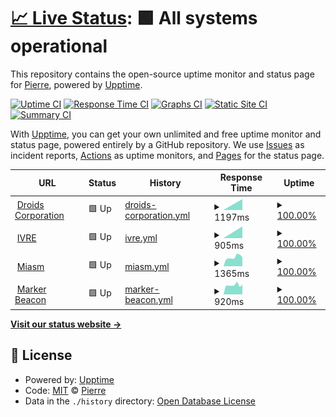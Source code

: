 # [📈 Live Status](https://p-l-.github.io/status): <!--live status--> **🟩 All systems operational**

This repository contains the open-source uptime monitor and status page for [Pierre](https://p-l-.github.io/status), powered by [Upptime](https://github.com/upptime/upptime).

[![Uptime CI](https://github.com/p-l-/status/workflows/Uptime%20CI/badge.svg)](https://github.com/p-l-/status/actions?query=workflow%3A%22Uptime+CI%22)
[![Response Time CI](https://github.com/p-l-/status/workflows/Response%20Time%20CI/badge.svg)](https://github.com/p-l-/status/actions?query=workflow%3A%22Response+Time+CI%22)
[![Graphs CI](https://github.com/p-l-/status/workflows/Graphs%20CI/badge.svg)](https://github.com/p-l-/status/actions?query=workflow%3A%22Graphs+CI%22)
[![Static Site CI](https://github.com/p-l-/status/workflows/Static%20Site%20CI/badge.svg)](https://github.com/p-l-/status/actions?query=workflow%3A%22Static+Site+CI%22)
[![Summary CI](https://github.com/p-l-/status/workflows/Summary%20CI/badge.svg)](https://github.com/p-l-/status/actions?query=workflow%3A%22Summary+CI%22)

With [Upptime](https://upptime.js.org), you can get your own unlimited and free uptime monitor and status page, powered entirely by a GitHub repository. We use [Issues](https://github.com/p-l-/status/issues) as incident reports, [Actions](https://github.com/p-l-/status/actions) as uptime monitors, and [Pages](https://p-l-.github.io/status) for the status page.

<!--start: status pages-->
<!-- This summary is generated by Upptime (https://github.com/upptime/upptime) -->
<!-- Do not edit this manually, your changes will be overwritten -->
<!-- prettier-ignore -->
| URL | Status | History | Response Time | Uptime |
| --- | ------ | ------- | ------------- | ------ |
| <img alt="" src="https://icons.duckduckgo.com/ip3/www.droids-corp.org.ico" height="13"> [Droids Corporation](https://www.droids-corp.org/) | 🟩 Up | [droids-corporation.yml](https://github.com/p-l-/status/commits/HEAD/history/droids-corporation.yml) | <details><summary><img alt="Response time graph" src="./graphs/droids-corporation/response-time-week.png" height="20"> 1197ms</summary><br><a href="https://p-l-.github.io/status/history/droids-corporation"><img alt="Response time 1197" src="https://img.shields.io/endpoint?url=https%3A%2F%2Fraw.githubusercontent.com%2Fp-l-%2Fstatus%2FHEAD%2Fapi%2Fdroids-corporation%2Fresponse-time.json"></a><br><a href="https://p-l-.github.io/status/history/droids-corporation"><img alt="24-hour response time 1197" src="https://img.shields.io/endpoint?url=https%3A%2F%2Fraw.githubusercontent.com%2Fp-l-%2Fstatus%2FHEAD%2Fapi%2Fdroids-corporation%2Fresponse-time-day.json"></a><br><a href="https://p-l-.github.io/status/history/droids-corporation"><img alt="7-day response time 1197" src="https://img.shields.io/endpoint?url=https%3A%2F%2Fraw.githubusercontent.com%2Fp-l-%2Fstatus%2FHEAD%2Fapi%2Fdroids-corporation%2Fresponse-time-week.json"></a><br><a href="https://p-l-.github.io/status/history/droids-corporation"><img alt="30-day response time 1197" src="https://img.shields.io/endpoint?url=https%3A%2F%2Fraw.githubusercontent.com%2Fp-l-%2Fstatus%2FHEAD%2Fapi%2Fdroids-corporation%2Fresponse-time-month.json"></a><br><a href="https://p-l-.github.io/status/history/droids-corporation"><img alt="1-year response time 1197" src="https://img.shields.io/endpoint?url=https%3A%2F%2Fraw.githubusercontent.com%2Fp-l-%2Fstatus%2FHEAD%2Fapi%2Fdroids-corporation%2Fresponse-time-year.json"></a></details> | <details><summary><a href="https://p-l-.github.io/status/history/droids-corporation">100.00%</a></summary><a href="https://p-l-.github.io/status/history/droids-corporation"><img alt="All-time uptime 100.00%" src="https://img.shields.io/endpoint?url=https%3A%2F%2Fraw.githubusercontent.com%2Fp-l-%2Fstatus%2FHEAD%2Fapi%2Fdroids-corporation%2Fuptime.json"></a><br><a href="https://p-l-.github.io/status/history/droids-corporation"><img alt="24-hour uptime 100.00%" src="https://img.shields.io/endpoint?url=https%3A%2F%2Fraw.githubusercontent.com%2Fp-l-%2Fstatus%2FHEAD%2Fapi%2Fdroids-corporation%2Fuptime-day.json"></a><br><a href="https://p-l-.github.io/status/history/droids-corporation"><img alt="7-day uptime 100.00%" src="https://img.shields.io/endpoint?url=https%3A%2F%2Fraw.githubusercontent.com%2Fp-l-%2Fstatus%2FHEAD%2Fapi%2Fdroids-corporation%2Fuptime-week.json"></a><br><a href="https://p-l-.github.io/status/history/droids-corporation"><img alt="30-day uptime 100.00%" src="https://img.shields.io/endpoint?url=https%3A%2F%2Fraw.githubusercontent.com%2Fp-l-%2Fstatus%2FHEAD%2Fapi%2Fdroids-corporation%2Fuptime-month.json"></a><br><a href="https://p-l-.github.io/status/history/droids-corporation"><img alt="1-year uptime 100.00%" src="https://img.shields.io/endpoint?url=https%3A%2F%2Fraw.githubusercontent.com%2Fp-l-%2Fstatus%2FHEAD%2Fapi%2Fdroids-corporation%2Fuptime-year.json"></a></details>
| <img alt="" src="https://icons.duckduckgo.com/ip3/ivre.rocks.ico" height="13"> [IVRE](https://ivre.rocks/) | 🟩 Up | [ivre.yml](https://github.com/p-l-/status/commits/HEAD/history/ivre.yml) | <details><summary><img alt="Response time graph" src="./graphs/ivre/response-time-week.png" height="20"> 905ms</summary><br><a href="https://p-l-.github.io/status/history/ivre"><img alt="Response time 905" src="https://img.shields.io/endpoint?url=https%3A%2F%2Fraw.githubusercontent.com%2Fp-l-%2Fstatus%2FHEAD%2Fapi%2Fivre%2Fresponse-time.json"></a><br><a href="https://p-l-.github.io/status/history/ivre"><img alt="24-hour response time 905" src="https://img.shields.io/endpoint?url=https%3A%2F%2Fraw.githubusercontent.com%2Fp-l-%2Fstatus%2FHEAD%2Fapi%2Fivre%2Fresponse-time-day.json"></a><br><a href="https://p-l-.github.io/status/history/ivre"><img alt="7-day response time 905" src="https://img.shields.io/endpoint?url=https%3A%2F%2Fraw.githubusercontent.com%2Fp-l-%2Fstatus%2FHEAD%2Fapi%2Fivre%2Fresponse-time-week.json"></a><br><a href="https://p-l-.github.io/status/history/ivre"><img alt="30-day response time 905" src="https://img.shields.io/endpoint?url=https%3A%2F%2Fraw.githubusercontent.com%2Fp-l-%2Fstatus%2FHEAD%2Fapi%2Fivre%2Fresponse-time-month.json"></a><br><a href="https://p-l-.github.io/status/history/ivre"><img alt="1-year response time 905" src="https://img.shields.io/endpoint?url=https%3A%2F%2Fraw.githubusercontent.com%2Fp-l-%2Fstatus%2FHEAD%2Fapi%2Fivre%2Fresponse-time-year.json"></a></details> | <details><summary><a href="https://p-l-.github.io/status/history/ivre">100.00%</a></summary><a href="https://p-l-.github.io/status/history/ivre"><img alt="All-time uptime 100.00%" src="https://img.shields.io/endpoint?url=https%3A%2F%2Fraw.githubusercontent.com%2Fp-l-%2Fstatus%2FHEAD%2Fapi%2Fivre%2Fuptime.json"></a><br><a href="https://p-l-.github.io/status/history/ivre"><img alt="24-hour uptime 100.00%" src="https://img.shields.io/endpoint?url=https%3A%2F%2Fraw.githubusercontent.com%2Fp-l-%2Fstatus%2FHEAD%2Fapi%2Fivre%2Fuptime-day.json"></a><br><a href="https://p-l-.github.io/status/history/ivre"><img alt="7-day uptime 100.00%" src="https://img.shields.io/endpoint?url=https%3A%2F%2Fraw.githubusercontent.com%2Fp-l-%2Fstatus%2FHEAD%2Fapi%2Fivre%2Fuptime-week.json"></a><br><a href="https://p-l-.github.io/status/history/ivre"><img alt="30-day uptime 100.00%" src="https://img.shields.io/endpoint?url=https%3A%2F%2Fraw.githubusercontent.com%2Fp-l-%2Fstatus%2FHEAD%2Fapi%2Fivre%2Fuptime-month.json"></a><br><a href="https://p-l-.github.io/status/history/ivre"><img alt="1-year uptime 100.00%" src="https://img.shields.io/endpoint?url=https%3A%2F%2Fraw.githubusercontent.com%2Fp-l-%2Fstatus%2FHEAD%2Fapi%2Fivre%2Fuptime-year.json"></a></details>
| <img alt="" src="https://icons.duckduckgo.com/ip3/miasm.re.ico" height="13"> [Miasm](https://miasm.re/) | 🟩 Up | [miasm.yml](https://github.com/p-l-/status/commits/HEAD/history/miasm.yml) | <details><summary><img alt="Response time graph" src="./graphs/miasm/response-time-week.png" height="20"> 1365ms</summary><br><a href="https://p-l-.github.io/status/history/miasm"><img alt="Response time 1365" src="https://img.shields.io/endpoint?url=https%3A%2F%2Fraw.githubusercontent.com%2Fp-l-%2Fstatus%2FHEAD%2Fapi%2Fmiasm%2Fresponse-time.json"></a><br><a href="https://p-l-.github.io/status/history/miasm"><img alt="24-hour response time 1365" src="https://img.shields.io/endpoint?url=https%3A%2F%2Fraw.githubusercontent.com%2Fp-l-%2Fstatus%2FHEAD%2Fapi%2Fmiasm%2Fresponse-time-day.json"></a><br><a href="https://p-l-.github.io/status/history/miasm"><img alt="7-day response time 1365" src="https://img.shields.io/endpoint?url=https%3A%2F%2Fraw.githubusercontent.com%2Fp-l-%2Fstatus%2FHEAD%2Fapi%2Fmiasm%2Fresponse-time-week.json"></a><br><a href="https://p-l-.github.io/status/history/miasm"><img alt="30-day response time 1365" src="https://img.shields.io/endpoint?url=https%3A%2F%2Fraw.githubusercontent.com%2Fp-l-%2Fstatus%2FHEAD%2Fapi%2Fmiasm%2Fresponse-time-month.json"></a><br><a href="https://p-l-.github.io/status/history/miasm"><img alt="1-year response time 1365" src="https://img.shields.io/endpoint?url=https%3A%2F%2Fraw.githubusercontent.com%2Fp-l-%2Fstatus%2FHEAD%2Fapi%2Fmiasm%2Fresponse-time-year.json"></a></details> | <details><summary><a href="https://p-l-.github.io/status/history/miasm">100.00%</a></summary><a href="https://p-l-.github.io/status/history/miasm"><img alt="All-time uptime 100.00%" src="https://img.shields.io/endpoint?url=https%3A%2F%2Fraw.githubusercontent.com%2Fp-l-%2Fstatus%2FHEAD%2Fapi%2Fmiasm%2Fuptime.json"></a><br><a href="https://p-l-.github.io/status/history/miasm"><img alt="24-hour uptime 100.00%" src="https://img.shields.io/endpoint?url=https%3A%2F%2Fraw.githubusercontent.com%2Fp-l-%2Fstatus%2FHEAD%2Fapi%2Fmiasm%2Fuptime-day.json"></a><br><a href="https://p-l-.github.io/status/history/miasm"><img alt="7-day uptime 100.00%" src="https://img.shields.io/endpoint?url=https%3A%2F%2Fraw.githubusercontent.com%2Fp-l-%2Fstatus%2FHEAD%2Fapi%2Fmiasm%2Fuptime-week.json"></a><br><a href="https://p-l-.github.io/status/history/miasm"><img alt="30-day uptime 100.00%" src="https://img.shields.io/endpoint?url=https%3A%2F%2Fraw.githubusercontent.com%2Fp-l-%2Fstatus%2FHEAD%2Fapi%2Fmiasm%2Fuptime-month.json"></a><br><a href="https://p-l-.github.io/status/history/miasm"><img alt="1-year uptime 100.00%" src="https://img.shields.io/endpoint?url=https%3A%2F%2Fraw.githubusercontent.com%2Fp-l-%2Fstatus%2FHEAD%2Fapi%2Fmiasm%2Fuptime-year.json"></a></details>
| <img alt="" src="https://icons.duckduckgo.com/ip3/www.markerbeacon.org.ico" height="13"> [Marker Beacon](https://www.markerbeacon.org/) | 🟩 Up | [marker-beacon.yml](https://github.com/p-l-/status/commits/HEAD/history/marker-beacon.yml) | <details><summary><img alt="Response time graph" src="./graphs/marker-beacon/response-time-week.png" height="20"> 920ms</summary><br><a href="https://p-l-.github.io/status/history/marker-beacon"><img alt="Response time 920" src="https://img.shields.io/endpoint?url=https%3A%2F%2Fraw.githubusercontent.com%2Fp-l-%2Fstatus%2FHEAD%2Fapi%2Fmarker-beacon%2Fresponse-time.json"></a><br><a href="https://p-l-.github.io/status/history/marker-beacon"><img alt="24-hour response time 920" src="https://img.shields.io/endpoint?url=https%3A%2F%2Fraw.githubusercontent.com%2Fp-l-%2Fstatus%2FHEAD%2Fapi%2Fmarker-beacon%2Fresponse-time-day.json"></a><br><a href="https://p-l-.github.io/status/history/marker-beacon"><img alt="7-day response time 920" src="https://img.shields.io/endpoint?url=https%3A%2F%2Fraw.githubusercontent.com%2Fp-l-%2Fstatus%2FHEAD%2Fapi%2Fmarker-beacon%2Fresponse-time-week.json"></a><br><a href="https://p-l-.github.io/status/history/marker-beacon"><img alt="30-day response time 920" src="https://img.shields.io/endpoint?url=https%3A%2F%2Fraw.githubusercontent.com%2Fp-l-%2Fstatus%2FHEAD%2Fapi%2Fmarker-beacon%2Fresponse-time-month.json"></a><br><a href="https://p-l-.github.io/status/history/marker-beacon"><img alt="1-year response time 920" src="https://img.shields.io/endpoint?url=https%3A%2F%2Fraw.githubusercontent.com%2Fp-l-%2Fstatus%2FHEAD%2Fapi%2Fmarker-beacon%2Fresponse-time-year.json"></a></details> | <details><summary><a href="https://p-l-.github.io/status/history/marker-beacon">100.00%</a></summary><a href="https://p-l-.github.io/status/history/marker-beacon"><img alt="All-time uptime 100.00%" src="https://img.shields.io/endpoint?url=https%3A%2F%2Fraw.githubusercontent.com%2Fp-l-%2Fstatus%2FHEAD%2Fapi%2Fmarker-beacon%2Fuptime.json"></a><br><a href="https://p-l-.github.io/status/history/marker-beacon"><img alt="24-hour uptime 100.00%" src="https://img.shields.io/endpoint?url=https%3A%2F%2Fraw.githubusercontent.com%2Fp-l-%2Fstatus%2FHEAD%2Fapi%2Fmarker-beacon%2Fuptime-day.json"></a><br><a href="https://p-l-.github.io/status/history/marker-beacon"><img alt="7-day uptime 100.00%" src="https://img.shields.io/endpoint?url=https%3A%2F%2Fraw.githubusercontent.com%2Fp-l-%2Fstatus%2FHEAD%2Fapi%2Fmarker-beacon%2Fuptime-week.json"></a><br><a href="https://p-l-.github.io/status/history/marker-beacon"><img alt="30-day uptime 100.00%" src="https://img.shields.io/endpoint?url=https%3A%2F%2Fraw.githubusercontent.com%2Fp-l-%2Fstatus%2FHEAD%2Fapi%2Fmarker-beacon%2Fuptime-month.json"></a><br><a href="https://p-l-.github.io/status/history/marker-beacon"><img alt="1-year uptime 100.00%" src="https://img.shields.io/endpoint?url=https%3A%2F%2Fraw.githubusercontent.com%2Fp-l-%2Fstatus%2FHEAD%2Fapi%2Fmarker-beacon%2Fuptime-year.json"></a></details>

<!--end: status pages-->

[**Visit our status website →**](https://p-l-.github.io/status)

## 📄 License

- Powered by: [Upptime](https://github.com/upptime/upptime)
- Code: [MIT](./LICENSE) © [Pierre](https://p-l-.github.io/status)
- Data in the `./history` directory: [Open Database License](https://opendatacommons.org/licenses/odbl/1-0/)
